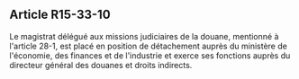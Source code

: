 Article R15-33-10
----
Le magistrat délégué aux missions judiciaires de la douane, mentionné à
l'article 28-1, est placé en position de détachement auprès du ministère de
l'économie, des finances et de l'industrie et exerce ses fonctions auprès du
directeur général des douanes et droits indirects.
